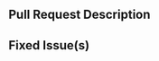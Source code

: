 <!-- Thanks for sending a pull request! Please check out our contribution guidelines: -->
<!-- https://github.com/ConsenSys/doc.ethsigner/blob/master/CONTRIBUTING.md -->

## Pull Request Description

## Fixed Issue(s)
<!-- Please link to fixed issue(s) here using format: fixes <GitHub issue number> -->
<!-- Example: "fixes 1234" -->
